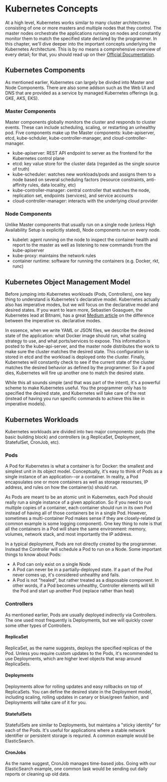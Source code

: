 # Kubernetes Concepts
At a high level, Kubernetes works similar to many cluster architectures consisting of one or more masters and multiple nodes that they control. The master nodes orchestrate the applications running on nodes and constantly monitor them to match the specified state declared by the programmer. In this chapter, we'll dive deeper into the important concepts underlying the Kubernetes Architecture. This is by no means a comprehensive overview of every detail; for that, you should read up on their [Official Documentation](https://kubernetes.io/docs/concepts/overview/what-is-kubernetes/).

## Kubernetes Components
As mentioned earlier, Kubernetes can largely be divided into Master and Node Components. There are also some addson such as the Web UI and DNS that are provided as a service by managed Kubernetes offerings (e.g. GKE, AKS, EKS). 

### Master Components
Master components globally monitors the cluster and responds to cluster events. These can include scheduling, scaling, or restarting an unhealthy pod. Five components make up the Master components: kube-apiserver, etcd, kube-schduler, kube-controller-manager, and cloud-controller-manager. 

- kube-apiserver: REST API endpoint to server as the frontend for the Kubernetes control plane
- etcd: key value store for the cluster data (regarded as the single source of truth) 
- kube-scheduler: watches new workloads/pods and assigns them to a node based on several scheduling factors (resource constraints, anti-affinity rules, data locality, etc)
- kube-controller-manager: central controller that watches the node, replication set, endpoints (services), and service accounts
- cloud-controller-manager: interacts with the underlying cloud provider 

### Node Components 
Unlike Master components that usually run on a single node (unless High Availability Setup is explicitly stated), Node components run on every node. 

- kubelet: agent running on the node to inspect the container health and report to the master as well as listening to new commands from the kube-apiserver
- kube-proxy: maintains the network rules 
- container runtime: software for running the containers (e.g. Docker, rkt, runc) 

## Kubernetes Object Management Model 
Before jumping into Kubernetes workloads (Pods, Controllers), one key thing to understand is Kubernetes's declarative model. Kubernetes actually also has imperative modes, but we will focus on the declarative model and desired states. If you want to learn more, Sebastien Goasguen, the Kubernetes lead at Bitnami, has a great [Medium article](https://medium.com/bitnami-perspectives/imperative-declarative-and-a-few-kubectl-tricks-9d6deabdde) on the difference between the imperative vs. declarative modes. 

In essence, when we write YAML or JSON files, we describe the desired state of the application: what Docker image should run, what scaling strategy to use, and what ports/services to expose. This information is posted to the kube-api-server, and the master node distributes the work to make sure the cluster matches the desired state. This configuration is stored in etcd and the workload is deployed onto the cluster. Finally, Kubernetes will constantly check to see if the current state of the cluster matches the desired behavior as defined by the programmer. So if a pod dies, Kubernetes will fire up another one to match the desired state. 

While this all sounds simple (and that was part of the intent), it's a powerful scheme to make Kubernetes useful. You the programmer only has to specified the desired state, and Kubernetes will take care of the rest (instead of having you run specific commands to achieve this like in imperative models). 

## Kubernetes Workloads 
Kubernetes workloads are divided into two major components: pods (the basic building block) and controllers (e.g ReplicaSet, Deployment, StatefulSet, CronJob, etc). 

### Pods
A Pod for Kubernetes is what a container is for Docker: the smallest and simplest unit in its object model. Conceptually, it's easy to think of Pods as a single instance of an application--or a container. In reality, a Pod encapsulates one or more containers as well as storage resourses, IP address, and rules on how the container(s) should run. 

As Pods are meant to be an atomic unit in Kubernetes, each Pod should really run a single instance of a given application. So if you need to run multiple copies of a container, each container should run in its own Pod instead of having all of those containers be in a single Pod. However, sometimes a multi-container Pod makes sense if they are closely-related (a common example is some logging component). One key thing to note is that all the containers in a Pod will share the same environment: memory, volumes, network stack, and most importantly the IP address. 

In a typical deployment, Pods are not directly created by the programmer. Instead the Controller will schedule a Pod to run on a Node. Some important things to know about Pods:

- A Pod can only exist on a single Node 
- A Pod can never be in a partially-deployed state. If a part of the Pod never comes up, it's considered unhealthy and fails. 
- A Pod is not "healed", but rather treated as a disposable component. In other words, if a Pod becomes unhealthy, Controller elements will kill the Pod and start up another Pod (replace rather than heal) 

### Controllers
As mentioned earlier, Pods are usually deployed indirectly via Controllers. The one used most frequently is Deployments, but we will quickly cover some other types of Controllers. 

#### ReplicaSet
ReplicaSet, as the name suggests, deploys the specified replicas of the Pod. Unless you require custom updates to the Pods, it's recommended to use Deployments, which are higher level objects that wrap around ReplicaSets. 

#### Deployments
Deployments allow for rolling updates and easy rollbacks on top of ReplicaSets. You can define the desired state in the Deployment model, including scaling, rolling updates in canary or blue/green fashion, and Deployments will take care of it for you. 

#### StatefulSets
StatefulSets are similar to Deployments, but maintains a "sticky identity" for each of the Pods. It's useful for applications where a stable network identifier or persistent storage is requried. A common example would be ElasticSearch. 

#### CronJobs
As the name suggest, CronJob manages time-based jobs. Going with our ElasticSearch example, one common task would be sending out daily reports or cleaning up old data. 

